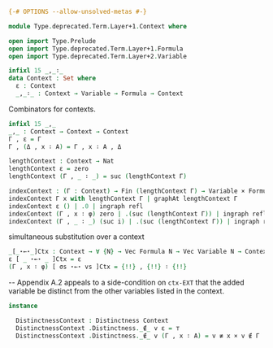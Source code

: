 
```agda
{-# OPTIONS --allow-unsolved-metas #-}
```

```agda
module Type.deprecated.Term.Layer+1.Context where
```

```agda
open import Type.Prelude
open import Type.deprecated.Term.Layer+1.Formula
open import Type.deprecated.Term.Layer+2.Variable
```

```agda
infixl 15 _,_∶_
data Context : Set where
  ε : Context
  _,_∶_ : Context → Variable → Formula → Context
```

Combinators for contexts.

```agda
infixl 15 _,_
_,_ : Context → Context → Context
Γ , ε = Γ
Γ , (Δ , x ∶ A) = Γ , x ∶ A , Δ

lengthContext : Context → Nat
lengthContext ε = zero
lengthContext (Γ , _ ∶ _) = suc (lengthContext Γ)

indexContext : (Γ : Context) → Fin (lengthContext Γ) → Variable × Formula
indexContext Γ x with lengthContext Γ | graphAt lengthContext Γ
indexContext ε () | .0 | ingraph refl
indexContext (Γ , x ∶ φ) zero | .(suc (lengthContext Γ)) | ingraph refl = x ,, φ
indexContext (Γ , _ ∶ _) (suc i) | .(suc (lengthContext Γ)) | ingraph refl = indexContext Γ i
```

simultaneous substitution over a context

```agda
_[_⋆←⋆_]Ctx : Context → ∀ {N} → Vec Formula N → Vec Variable N → Context
ε [ _ ⋆←⋆ _ ]Ctx = ε
(Γ , x ∶ φ) [ σs ⋆←⋆ vs ]Ctx = {!!} , {!!} ∶ {!!}
```

-- Appendix A.2 appeals to a side-condition on `ctx-EXT` that the added variable be distinct from the other variables listed in the context.

```agda
instance

  DistinctnessContext : Distinctness Context
  DistinctnessContext .Distinctness._∉_ v ε = ⊤
  DistinctnessContext .Distinctness._∉_ v (Γ , x ∶ A) = v ≢ x × v ∉ Γ
```
